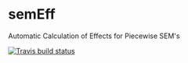 # semEff
Automatic Calculation of Effects for Piecewise SEM's
<!-- badges: start -->
[![Travis build status](https://travis-ci.org/murphymv/semEff.svg?branch=master)](https://travis-ci.org/murphymv/semEff)
<!-- badges: end -->